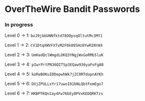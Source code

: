# OverTheWire Bandit Passwords

### In progress

Level 0 -> 1: ```boJ9jbbUNNfktd78OOpsqOltutMc3MY1```

Level 1 -> 2: ```CV1DtqXWVFXTvM2F0k09SHz0YwRINYA9```

Level 2 -> 3: ```UmHadQclWmgdLOKQ3YNgjWxGoRMb5luK```

Level 3 -> 4: ```pIwrPrtPN36QITSp3EQaw936yaFoFgAB```

Level 4 -> 5: ```koReBOKuIDDepwhWk7jZC0RTdopnAYKh```

Level 5 -> 6: ```DXjZPULLxYr17uwoI01bNLQbtFemEgo7```

Level 6 -> 7: ```HKBPTKQnIay4Fw76bEy8PVxKEDQRKTzs```
